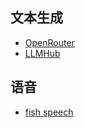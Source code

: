 ## 文本生成
* [OpenRouter](https://openrouter.ai/)
* [LLMHub](https://llmhub.app/)

## 语音
* [fish speech](https://fish.audio/zh-CN/)
